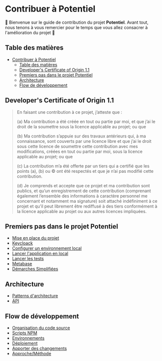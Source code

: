 # Contribuer à Potentiel

👋 Bienvenue sur le guide de contribution du projet **Potentiel**. Avant tout, nous tenons à vous remercier pour le temps que vous allez consacrer à l'amélioration du projet 🙏

## Table des matières

- [Contribuer à Potentiel](#contribuer-à-potentiel)
  - [Table des matières](#table-des-matières)
  - [ Developer's Certificate of Origin 1.1](#-developers-certificate-of-origin-11)
  - [ Premiers pas dans le projet Potentiel](#-premiers-pas-dans-le-projet-potentiel)
  - [ Architecture](#-architecture)
  - [ Flow de développement](#-flow-de-développement)

## <a id="developer-certificate"></a> Developer's Certificate of Origin 1.1

> En faisant une contribution à ce projet, j’atteste que :
>
> (a) Ma contribution a été créée en tout ou partie par moi, et que j’ai le droit de la soumettre sous la licence applicable au projet; ou que
>
> (b) Ma contribution s’appuie sur des travaux antérieurs qui, à ma connaissance, sont couverts par une licence libre et que j’ai le droit sous cette licence de soumettre cette contribution avec mes modifications, créées en tout ou partie par moi, sous la licence applicable au projet; ou que
>
> (c) La contribution m’a été offerte par un tiers qui a certifié que les points (a), (b) ou © ont été respectés et que je n’ai pas modifié cette contribution.
>
> (d) Je comprends et accepte que ce projet et ma contribution sont publics, et qu’un enregistrement de cette contribution (comprenant également l’ensemble des informations à caractère personnel me concernant et notamment ma signature) soit attaché indéfiniment à ce projet et qu’il peut librement être rediffusé à des tiers conformément à la licence applicable au projet ou aux autres licences impliquées.

## <a id="premiers-pas"></a> Premiers pas dans le projet Potentiel

- [Mise en place du projet](./docs/contributing/GETTING_STARTED.md#mise-en-place-du-projet)
- [Keycloack](./docs/contributing/GETTING_STARTED.md#keycloak)
- [Configurer un environnement local](./docs/contributing/GETTING_STARTED.md#configurer-un-environnement-local)
- [Lancer l'application en local](./docs/contributing/GETTING_STARTED.md#lancer-application-en-local)
- [Lancer les tests](./docs/contributing/GETTING_STARTED.md#lancer-les-tests)
- [Metabase](./docs/contributing//GETTING_STARTED.md#metabase)
- [Démarches Simplifiées](./docs/contributing/DEMARCHES_SIMPLIFIEES.md)

## <a id="architecture"></a> Architecture

- [Patterns d'architecture](./docs/contributing/ARCHITECTURE.md#patterns-darchitecture)
- [API](./docs/contributing/API.md)

## <a id="flow-développement"></a> Flow de développement

- [Organisation du code source](./docs/contributing/DEVELOPMENT_FLOW.md#organisation-du-code-source)
- [Scripts NPM](./docs/contributing/DEVELOPMENT_FLOW.md#scripts-npm)
- [Environnements](./docs/contributing/DEVELOPMENT_FLOW.md#environnements)
- [Déploiement](./docs/contributing/DEVELOPMENT_FLOW.md#deploy)
- [Apporter des changements](./docs/contributing/DEVELOPMENT_FLOW.md#apporter-des-changements)
- [Approche/Méthode](./docs/contributing/DEVELOPMENT_FLOW.md#approche-methode)
